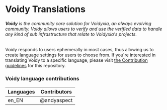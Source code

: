 # Voidy Translations

###### **Voidy** is the community core solution for Voidyxia, an always evolving community. Voidy allows users to verify and use the verified data to handle any kind of sub infrastructure that relate to Voidyxia's projects.

Voidy responds to users ephemerally in most cases, thus allowing us to create language settings for users to choose from. If you're interested in translating Voidy to a specific language, please visit [the Contribution guidelines](docs/contributing.md) for this repository.

### Voidy language contributions

| Languages      | Contributors |
| :---        |    :----:   |
| en_EN      | @andyaspect       |